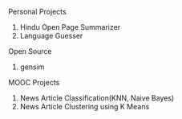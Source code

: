Personal Projects
1) Hindu Open Page Summarizer
2) Language Guesser

Open Source
1) gensim

MOOC Projects
1) News Article Classification(KNN, Naive Bayes)
2) News Article Clustering using K Means
